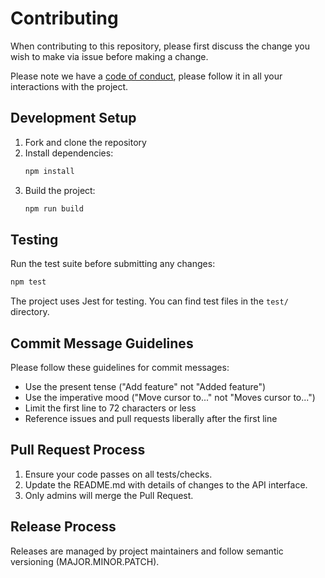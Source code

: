 # Contributing

When contributing to this repository, please first discuss the change you wish to make via issue before making a change. 

Please note we have a [code of conduct](/CODE_OF_CONDUCT.md), please follow it in all your interactions with the project.

## Development Setup

1. Fork and clone the repository
2. Install dependencies:
   ```bash
   npm install
   ```
3. Build the project:
   ```bash
   npm run build
   ```

## Testing

Run the test suite before submitting any changes:

```bash
npm test
```

The project uses Jest for testing. You can find test files in the `test/` directory.

## Commit Message Guidelines

Please follow these guidelines for commit messages:

- Use the present tense ("Add feature" not "Added feature")
- Use the imperative mood ("Move cursor to..." not "Moves cursor to...")
- Limit the first line to 72 characters or less
- Reference issues and pull requests liberally after the first line

## Pull Request Process

1. Ensure your code passes on all tests/checks.
2. Update the README.md with details of changes to the API interface.
3. Only admins will merge the Pull Request.

## Release Process

Releases are managed by project maintainers and follow semantic versioning (MAJOR.MINOR.PATCH).
